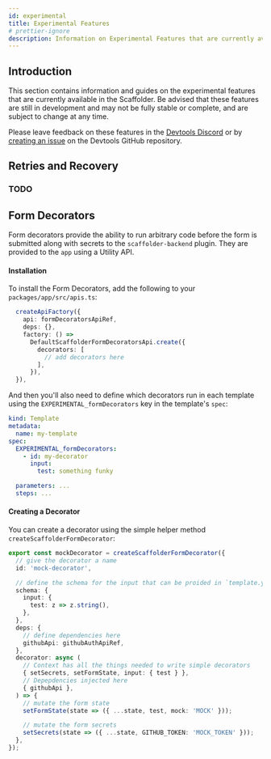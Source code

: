 ```yaml
---
id: experimental
title: Experimental Features
# prettier-ignore
description: Information on Experimental Features that are currently available in the Scaffolder
---
```


## Introduction

This section contains information and guides on the experimental features that are currently available in the Scaffolder. Be advised that these features are still in development and may not be fully stable or complete, and are subject to change at any time.

Please leave feedback on these features in the [Devtools Discord](https://discord.com/invite/MUpMjP2) or by [creating an issue](https://github.com/khulnasoft/devtools/issues/new/choose) on the Devtools GitHub repository.

## Retries and Recovery

### TODO

## Form Decorators

Form decorators provide the ability to run arbitrary code before the form is submitted along with secrets to the `scaffolder-backend` plugin. They are provided to the `app` using a Utility API.

#### Installation

To install the Form Decorators, add the following to your `packages/app/src/apis.ts`:

```ts
  createApiFactory({
    api: formDecoratorsApiRef,
    deps: {},
    factory: () =>
      DefaultScaffolderFormDecoratorsApi.create({
        decorators: [
          // add decorators here
        ],
      }),
  }),
```

And then you'll also need to define which decorators run in each template using the `EXPERIMENTAL_formDecorators` key in the template's `spec`:

```yaml
kind: Template
metadata:
  name: my-template
spec:
  EXPERIMENTAL_formDecorators:
    - id: my-decorator
      input:
        test: something funky

  parameters: ...
  steps: ...
```

#### Creating a Decorator

You can create a decorator using the simple helper method `createScaffolderFormDecorator`:

```ts
export const mockDecorator = createScaffolderFormDecorator({
  // give the decorator a name
  id: 'mock-decorator',

  // define the schema for the input that can be proided in `template.yaml`
  schema: {
    input: {
      test: z => z.string(),
    },
  },
  deps: {
    // define dependencies here
    githubApi: githubAuthApiRef,
  },
  decorator: async (
    // Context has all the things needed to write simple decorators
    { setSecrets, setFormState, input: { test } },
    // Depepdencies injected here
    { githubApi },
  ) => {
    // mutate the form state
    setFormState(state => ({ ...state, test, mock: 'MOCK' }));

    // mutate the form secrets
    setSecrets(state => ({ ...state, GITHUB_TOKEN: 'MOCK_TOKEN' }));
  },
});
```
